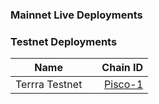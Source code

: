 ### Mainnet Live Deployments



### Testnet Deployments


|  Name   |     |   Chain ID | 
|---------|:-------:|-------:|
| Terrra Testnet |  | [Pisco-1](https://github.com/Y-Foundry-Dao/yfd-dapp-proposals/tree/main/proposals/pisco-1/) |
